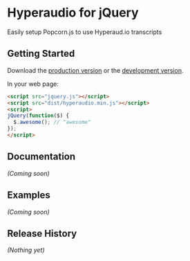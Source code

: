 # Hyperaudio for jQuery

Easily setup Popcorn.js to use Hyperaud.io transcripts

## Getting Started

Download the [production version][min] or the [development version][max].

[min]: https://raw.github.com/times/jquery-hyperaudio/master/dist/jquery.hyperaudio.min.js
[max]: https://raw.github.com/times/jquery-hyperaudio/master/dist/jquery.hyperaudio.js

In your web page:

```html
<script src="jquery.js"></script>
<script src="dist/hyperaudio.min.js"></script>
<script>
jQuery(function($) {
  $.awesome(); // "awesome"
});
</script>
```

## Documentation
_(Coming soon)_

## Examples
_(Coming soon)_

## Release History
_(Nothing yet)_
